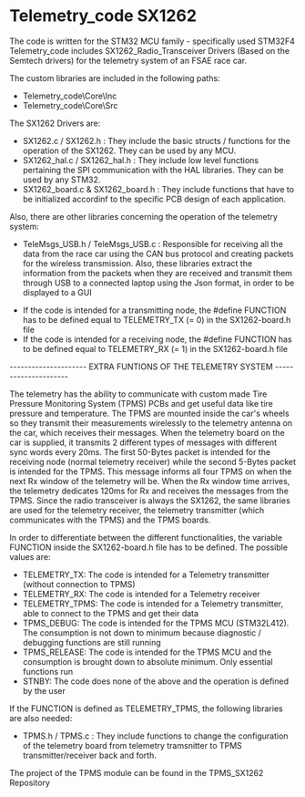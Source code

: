 # Telemetry_code SX1262
The code is written for the STM32 MCU family - specifically used STM32F4
Telemetry_code includes SX1262_Radio_Transceiver Drivers (Based on the Semtech drivers) for the telemetry system of an FSAE race car.


The custom libraries are included in the following paths:
- Telemetry_code\Core\Inc
- Telemetry_code\Core\Src


The SX1262 Drivers are:

* SX1262.c / SX1262.h : They include the basic structs / functions for the operation of the SX1262. They can be used by any MCU.
* SX1262_hal.c / SX1262_hal.h : They include low level functions pertaining the SPI communication with the HAL libraries. They can be used by any STM32.
* SX1262_board.c & SX1262_board.h : They include functions that have to be initialized accordinf to the specific PCB design of each application.


Also, there are other libraries concerning the operation of the telemetry system:

* TeleMsgs_USB.h / TeleMsgs_USB.c : Responsible for receiving all the data from the race car using the CAN bus protocol and creating packets for the wireless transmission. Also, these libraries extract the information from the packets when they are received and transmit them through USB to a connected laptop using the Json format, in order to be displayed to a GUI


- If the code is intended for a transmitting node, the #define FUNCTION has to be defined equal to TELEMETRY_TX (= 0) in the SX1262-board.h file
- If the code is intended for a receiving node, the #define FUNCTION has to be defined equal to TELEMETRY_RX (= 1) in the SX1262-board.h file



--------------------- EXTRA FUNTIONS OF THE TELEMETRY SYSTEM ---------------------

The telemetry has the ability to communicate with custom made Tire Pressure Monitoring System (TPMS) PCBs and get useful data like tire pressure and temperature. The TPMS are mounted inside the car's wheels so they transmit their measurements wirelessly to the telemetry antenna on the car, which receives their messages. When the telemetry board on the car is supplied, it transmits 2 different types of messages with different sync words every 20ms. The first 50-Bytes packet is intended for the receiving node (normal telemetry receiver) while the second 5-Bytes packet is intended for the TPMS. This message informs all four TPMS on when the next Rx window of the telemetry will be. When the Rx window time arrives, the telemetry dedicates 120ms for Rx and receives the messages from the TPMS.
Since the radio transceiver is always the SX1262, the same libraries are used for the telemetry receiver, the telemetry transmitter (which communicates with the TPMS) and the TPMS boards. 

In order to differentiate between the different functionalities, the variable FUNCTION inside the SX1262-board.h file has to be defined. The possible values are:

* TELEMETRY_TX: The code is intended for a Telemetry transmitter (without connection to TPMS)
* TELEMETRY_RX: The code is intended for a Telemetry receiver   
* TELEMETRY_TPMS: The code is intended for a Telemetry transmitter, able to connect to the TPMS and get their data
* TPMS_DEBUG: The code is intended for the TPMS MCU (STM32L412). The consumption is not down to minimum because diagnostic / debugging functions are still running
* TPMS_RELEASE: The code is intended for the TPMS MCU and the consumption is brought down to absolute minimum. Only essential functions run
* STNBY: The code does none of the above and the operation is defined by the user


If the FUNCTION is defined as TELEMETRY_TPMS, the following libraries are also needed:
* TPMS.h / TPMS.c : They include functions to change the configuration of the telemetry board from telemetry tramsnitter to TPMS transmitter/receiver back and forth.

The project of the TPMS module can be found in the TPMS_SX1262 Repository